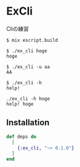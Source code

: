 # ExCli
Cliの練習
```
$ mix escript.build
```

```
$ ./ex_cli hoge
hoge

$ ./ex_cli -u aa
AA

$ ./ex_cli -h
help!

./ex_cli -h hoge
help! hoge
```

## Installation

```elixir
def deps do
  [
    {:ex_cli, "~> 0.1.0"}
  ]
end
```

